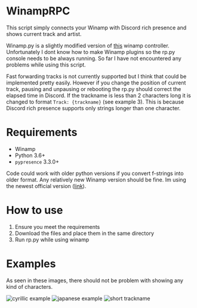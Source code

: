 # WinampRPC
This script simply connects your Winamp with Discord rich presence and shows current track and artist.

Winamp.py is a slightly modified version of [this](https://github.com/DerpyChap/PyWinamp) winamp controller. Unfortunately I dont know how to make Winamp plugins so the rp.py console needs to be always running. So far I have not encountered any problems while using this script.

Fast forwarding tracks is not currently supported but I think that could be implemented pretty easily. However if you change the position of current track, pausing and unpausing or rebooting the rp.py should correct the elapsed time in Discord. If the trackname is less than 2 characters long it is changed to format `Track: {trackname}` (see example 3). This is because Discord rich presence supports only strings longer than one character.

# Requirements
- Winamp
- Python 3.6+
- `pypresence` 3.3.0+

Code could work with older python versions if you convert f-strings into older format. Any relatively new Winamp version should be fine. Im using the newest official version ([link](https://www.winamp.com/)).

# How to use
1. Ensure you meet the requirements
2. Download the files and place them in the same directory
3. Run rp.py while using winamp

# Examples
As seen in these images, there should not be problem with showing any kind of characters.

![cyrillic example](https://i.imgur.com/Llzdby7.png)
![japanese example](https://i.imgur.com/7m51K2G.png)
![short trackname](https://i.imgur.com/o8nLrwI.png)
